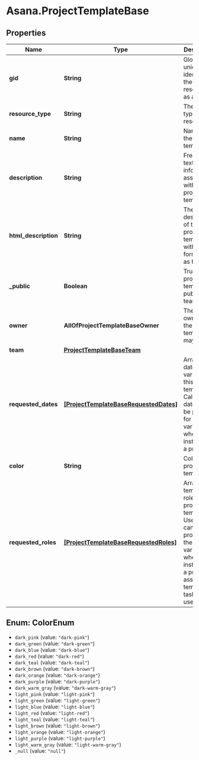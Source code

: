 # Asana.ProjectTemplateBase

## Properties
Name | Type | Description | Notes
------------ | ------------- | ------------- | -------------
**gid** | **String** | Globally unique identifier of the resource, as a string. | [optional] 
**resource_type** | **String** | The base type of this resource. | [optional] 
**name** | **String** | Name of the project template. | [optional] 
**description** | **String** | Free-form textual information associated with the project template | [optional] 
**html_description** | **String** | The description of the project template with formatting as HTML. | [optional] 
**_public** | **Boolean** | True if the project template is public to its team. | [optional] 
**owner** | **AllOfProjectTemplateBaseOwner** | The current owner of the project template, may be null. | [optional] 
**team** | [**ProjectTemplateBaseTeam**](ProjectTemplateBaseTeam.md) |  | [optional] 
**requested_dates** | [**[ProjectTemplateBaseRequestedDates]**](ProjectTemplateBaseRequestedDates.md) | Array of date variables in this project template. Calendar dates must be provided for these variables when instantiating a project. | [optional] 
**color** | **String** | Color of the project template. | [optional] 
**requested_roles** | [**[ProjectTemplateBaseRequestedRoles]**](ProjectTemplateBaseRequestedRoles.md) | Array of template roles in this project template. User Ids can be provided for these variables when instantiating a project to assign template tasks to the user. | [optional] 

<a name="ColorEnum"></a>
## Enum: ColorEnum

* `dark_pink` (value: `"dark-pink"`)
* `dark_green` (value: `"dark-green"`)
* `dark_blue` (value: `"dark-blue"`)
* `dark_red` (value: `"dark-red"`)
* `dark_teal` (value: `"dark-teal"`)
* `dark_brown` (value: `"dark-brown"`)
* `dark_orange` (value: `"dark-orange"`)
* `dark_purple` (value: `"dark-purple"`)
* `dark_warm_gray` (value: `"dark-warm-gray"`)
* `light_pink` (value: `"light-pink"`)
* `light_green` (value: `"light-green"`)
* `light_blue` (value: `"light-blue"`)
* `light_red` (value: `"light-red"`)
* `light_teal` (value: `"light-teal"`)
* `light_brown` (value: `"light-brown"`)
* `light_orange` (value: `"light-orange"`)
* `light_purple` (value: `"light-purple"`)
* `light_warm_gray` (value: `"light-warm-gray"`)
* `_null` (value: `"null"`)

